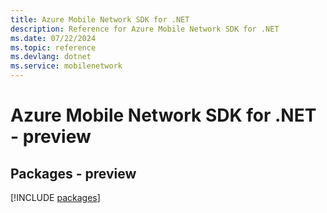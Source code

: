 ```yaml
---
title: Azure Mobile Network SDK for .NET
description: Reference for Azure Mobile Network SDK for .NET
ms.date: 07/22/2024
ms.topic: reference
ms.devlang: dotnet
ms.service: mobilenetwork
---
```

# Azure Mobile Network SDK for .NET - preview
## Packages - preview
[!INCLUDE [packages](mobile-network-index.md)]